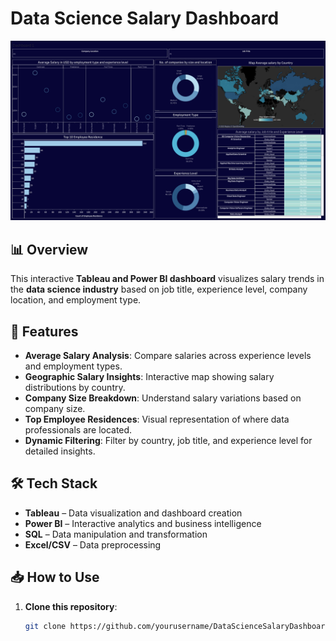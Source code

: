 # Data Science Salary Dashboard  

![Dashboard Preview](https://github.com/hariome62014/Salary_Analysis/blob/main/Dashboard%201.png)  

## 📊 Overview  
This interactive **Tableau and Power BI dashboard** visualizes salary trends in the **data science industry** based on job title, experience level, company location, and employment type.  

## 🚀 Features  
- **Average Salary Analysis**: Compare salaries across experience levels and employment types.  
- **Geographic Salary Insights**: Interactive map showing salary distributions by country.  
- **Company Size Breakdown**: Understand salary variations based on company size.  
- **Top Employee Residences**: Visual representation of where data professionals are located.  
- **Dynamic Filtering**: Filter by country, job title, and experience level for detailed insights.  

## 🛠 Tech Stack  
- **Tableau** – Data visualization and dashboard creation  
- **Power BI** – Interactive analytics and business intelligence  
- **SQL** – Data manipulation and transformation  
- **Excel/CSV** – Data preprocessing  



## 📥 How to Use  
1. **Clone this repository**:  
   ```sh
   git clone https://github.com/yourusername/DataScienceSalaryDashboard.git
